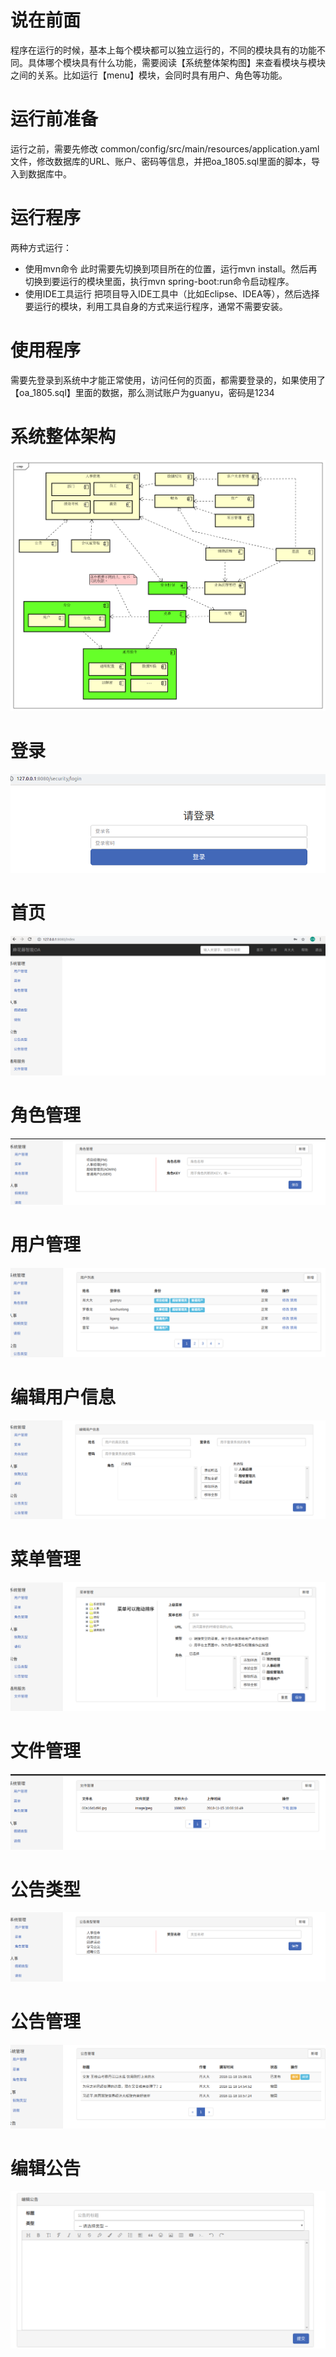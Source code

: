 # 说在前面
程序在运行的时候，基本上每个模块都可以独立运行的，不同的模块具有的功能不同。具体哪个模块具有什么功能，需要阅读【系统整体架构图】来查看模块与模块之间的关系。比如运行【menu】模块，会同时具有用户、角色等功能。

# 运行前准备
运行之前，需要先修改 common/config/src/main/resources/application.yaml文件，修改数据库的URL、账户、密码等信息，并把oa_1805.sql里面的脚本，导入到数据库中。

# 运行程序
两种方式运行：
* 使用mvn命令
此时需要先切换到项目所在的位置，运行mvn install。然后再切换到要运行的模块里面，执行mvn spring-boot:run命令启动程序。
* 使用IDE工具运行
把项目导入IDE工具中（比如Eclipse、IDEA等），然后选择要运行的模块，利用工具自身的方式来运行程序，通常不需要安装。

# 使用程序
需要先登录到系统中才能正常使用，访问任何的页面，都需要登录的，如果使用了【oa_1805.sql】里面的数据，那么测试账户为guanyu，密码是1234

# 系统整体架构
![](https://github.com/fkjava/oa_1805/raw/master/snashots/%E7%B3%BB%E7%BB%9F%E6%95%B4%E4%BD%93%E6%9E%B6%E6%9E%84.png)

# 登录
![](https://github.com/fkjava/oa_1805/raw/master/snashots/01-%E7%99%BB%E5%BD%95.png)

# 首页
![](https://github.com/fkjava/oa_1805/raw/master/snashots/02-%E9%A6%96%E9%A1%B5.png)

# 角色管理
![](https://github.com/fkjava/oa_1805/raw/master/snashots/03-%E8%A7%92%E8%89%B2%E7%AE%A1%E7%90%86.png)

# 用户管理
![](https://github.com/fkjava/oa_1805/raw/master/snashots/04-%E7%94%A8%E6%88%B7%E7%AE%A1%E7%90%86.png)

# 编辑用户信息
![](https://github.com/fkjava/oa_1805/raw/master/snashots/05-%E7%BC%96%E8%BE%91%E7%94%A8%E6%88%B7%E4%BF%A1%E6%81%AF.png)

# 菜单管理
![](https://github.com/fkjava/oa_1805/raw/master/snashots/06-%E8%8F%9C%E5%8D%95%E7%AE%A1%E7%90%86.png)

# 文件管理
![](https://github.com/fkjava/oa_1805/raw/master/snashots/07-%E6%96%87%E4%BB%B6%E7%AE%A1%E7%90%86.png)

# 公告类型
![](https://github.com/fkjava/oa_1805/raw/master/snashots/08-%E5%85%AC%E5%91%8A%E7%B1%BB%E5%9E%8B.png)

# 公告管理
![](https://github.com/fkjava/oa_1805/raw/master/snashots/09-%E5%85%AC%E5%91%8A%E7%AE%A1%E7%90%86.png)

# 编辑公告
![](https://github.com/fkjava/oa_1805/raw/master/snashots/10-%E7%BC%96%E8%BE%91%E5%85%AC%E5%91%8A.png)

